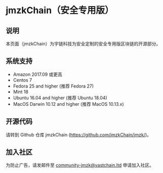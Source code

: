 # jmzkChain（安全专用版）

## 说明

本页面（jmzkChain）为宇链科技为安全定制的安全专用版区块链的开源部分。

## 系统支持

- Amazon 2017.09 或更高
- Centos 7
- Fedora 25 and higher (推荐 Fedora 27)
- Mint 18
- Ubuntu 16.04 and higher (推荐 Ubuntu 18.04)
- MacOS Darwin 10.12 and higher (推荐 MacOS 10.13.x)

## 开源代码
请转到 Github 仓库 jmzkChain (https://github.com/jmzkChain/jmzk/)。

## 加入社区
为防止广告，请发邮件至 community-jmzk@vastchain.ltd 申请加入社区。
